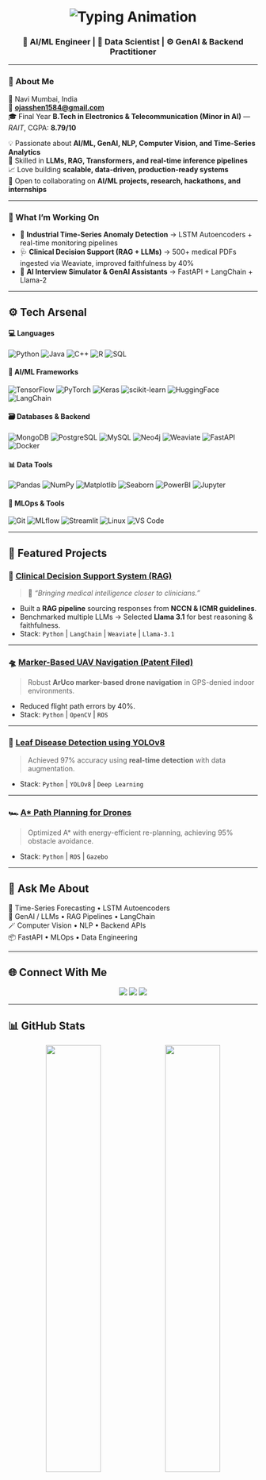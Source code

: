 <!-- Animated GitHub Profile README for Ojas Vinay Shenwai -->

<!-- Header Banner -->
<h1 align="center">
  <img src="https://readme-typing-svg.herokuapp.com?font=Fira+Code&size=32&pause=1000&color=00C6FF&center=true&vCenter=true&width=650&lines=👋+Hi,+I'm+Ojas+Shenwai!;AI+%26+GenAI+Engineer+%7C+ML+Practitioner;Turning+Data+Into+Intelligence+🚀" alt="Typing Animation" />
</h1>

<h3 align="center">🤖 AI/ML Engineer | 🧠 Data Scientist | ⚙️ GenAI & Backend Practitioner</h3>

---

### 🧭 About Me
📍 Navi Mumbai, India  
📧 **ojasshen1584@gmail.com**  
🎓 Final Year **B.Tech in Electronics & Telecommunication (Minor in AI)** — *RAIT*, CGPA: **8.79/10**  

💡 Passionate about **AI/ML, GenAI, NLP, Computer Vision, and Time-Series Analytics**  
🧠 Skilled in **LLMs, RAG, Transformers, and real-time inference pipelines**  
📈 Love building **scalable, data-driven, production-ready systems**  
🤝 Open to collaborating on **AI/ML projects, research, hackathons, and internships**

---

### 🚀 What I’m Working On
- 🧩 **Industrial Time-Series Anomaly Detection** → LSTM Autoencoders + real-time monitoring pipelines  
- 🩺 **Clinical Decision Support (RAG + LLMs)** → 500+ medical PDFs ingested via Weaviate, improved faithfulness by 40%  
- 💬 **AI Interview Simulator & GenAI Assistants** → FastAPI + LangChain + Llama-2  

---

## ⚙️ Tech Arsenal

#### 💻 Languages
![Python](https://img.shields.io/badge/Python-3776AB?logo=python&logoColor=white)
![Java](https://img.shields.io/badge/Java-007396?logo=java&logoColor=white)
![C++](https://img.shields.io/badge/C++-00599C?logo=cplusplus&logoColor=white)
![R](https://img.shields.io/badge/R-276DC3?logo=r&logoColor=white)
![SQL](https://img.shields.io/badge/SQL-003B57?logo=sqlite&logoColor=white)

#### 🧠 AI/ML Frameworks
![TensorFlow](https://img.shields.io/badge/TensorFlow-FF6F00?logo=tensorflow&logoColor=white)
![PyTorch](https://img.shields.io/badge/PyTorch-EE4C2C?logo=pytorch&logoColor=white)
![Keras](https://img.shields.io/badge/Keras-D00000?logo=keras&logoColor=white)
![scikit-learn](https://img.shields.io/badge/scikit--learn-F7931E?logo=scikitlearn&logoColor=white)
![HuggingFace](https://img.shields.io/badge/HuggingFace-FFD21E?logo=huggingface&logoColor=black)
![LangChain](https://img.shields.io/badge/LangChain-00BFFF?logo=chainlink&logoColor=white)

#### 🗃️ Databases & Backend
![MongoDB](https://img.shields.io/badge/MongoDB-47A248?logo=mongodb&logoColor=white)
![PostgreSQL](https://img.shields.io/badge/PostgreSQL-316192?logo=postgresql&logoColor=white)
![MySQL](https://img.shields.io/badge/MySQL-4479A1?logo=mysql&logoColor=white)
![Neo4j](https://img.shields.io/badge/Neo4j-4581C3?logo=neo4j&logoColor=white)
![Weaviate](https://img.shields.io/badge/Weaviate-20B2AA?logo=weaviate&logoColor=white)
![FastAPI](https://img.shields.io/badge/FastAPI-009688?logo=fastapi&logoColor=white)
![Docker](https://img.shields.io/badge/Docker-2496ED?logo=docker&logoColor=white)

#### 📊 Data Tools
![Pandas](https://img.shields.io/badge/Pandas-150458?logo=pandas&logoColor=white)
![NumPy](https://img.shields.io/badge/NumPy-013243?logo=numpy&logoColor=white)
![Matplotlib](https://img.shields.io/badge/Matplotlib-11557C?logo=plotly&logoColor=white)
![Seaborn](https://img.shields.io/badge/Seaborn-4C8CBF?logo=python&logoColor=white)
![PowerBI](https://img.shields.io/badge/PowerBI-F2C811?logo=powerbi&logoColor=black)
![Jupyter](https://img.shields.io/badge/Jupyter-F37626?logo=jupyter&logoColor=white)

#### 🧰 MLOps & Tools
![Git](https://img.shields.io/badge/Git-F05032?logo=git&logoColor=white)
![MLflow](https://img.shields.io/badge/MLflow-0194E2?logo=mlflow&logoColor=white)
![Streamlit](https://img.shields.io/badge/Streamlit-FF4B4B?logo=streamlit&logoColor=white)
![Linux](https://img.shields.io/badge/Linux-FCC624?logo=linux&logoColor=black)
![VS Code](https://img.shields.io/badge/VS%20Code-0078D4?logo=visualstudiocode&logoColor=white)

---

## 🧩 Featured Projects

### 🏥 [Clinical Decision Support System (RAG)](https://github.com/Ojas1584/Clinical_Decision_Support_RAG)
> 💬 *“Bringing medical intelligence closer to clinicians.”*  
- Built a **RAG pipeline** sourcing responses from **NCCN & ICMR guidelines**.  
- Benchmarked multiple LLMs → Selected **Llama 3.1** for best reasoning & faithfulness.  
- Stack: `Python` | `LangChain` | `Weaviate` | `Llama-3.1`

---

### 🛸 [Marker-Based UAV Navigation (Patent Filed)](https://github.com/Ojas1584/ArucoMarkerDetectionDrone)
> Robust **ArUco marker-based drone navigation** in GPS-denied indoor environments.  
- Reduced flight path errors by 40%.  
- Stack: `Python` | `OpenCV` | `ROS`

---

### 🌿 [Leaf Disease Detection using YOLOv8](https://github.com/Ojas1584/Leaf-Disease-Detection-YOLOv8-)
> Achieved 97% accuracy using **real-time detection** with data augmentation.  
- Stack: `Python` | `YOLOv8` | `Deep Learning`

---

### 🏎 [A* Path Planning for Drones](https://github.com/Ojas1584/A_star_PathPlanningAlgorithm_Drone)
> Optimized A* with energy-efficient re-planning, achieving 95% obstacle avoidance.  
- Stack: `Python` | `ROS` | `Gazebo`

---



## 💬 Ask Me About
🧠 Time-Series Forecasting • LSTM Autoencoders  
🤖 GenAI / LLMs • RAG Pipelines • LangChain  
🪄 Computer Vision • NLP • Backend APIs  
📦 FastAPI • MLOps • Data Engineering  

---

## 🌐 Connect With Me
<p align="center">
  <a href="mailto:ojasshen1584@gmail.com"><img src="https://img.shields.io/badge/Gmail-EA4335?style=for-the-badge&logo=gmail&logoColor=white"/></a>
  <a href="https://www.linkedin.com/in/ojas-s-5322a1297/"><img src="https://img.shields.io/badge/LinkedIn-0A66C2?style=for-the-badge&logo=linkedin&logoColor=white"/></a>
  <a href="https://github.com/Ojas1584"><img src="https://img.shields.io/badge/GitHub-181717?style=for-the-badge&logo=github&logoColor=white"/></a>
</p>

---

## 📊 GitHub Stats
<p align="center">
  <img src="https://github-readme-stats.vercel.app/api?username=Ojas1584&show_icons=true&theme=tokyonight" width="47%"/>
  <img src="https://github-readme-streak-stats.herokuapp.com?user=Ojas1584&theme=tokyonight" width="47%"/>
</p>

<p align="center">
  <img src="https://github-readme-activity-graph.vercel.app/graph?username=Ojas1584&theme=tokyo-night" width="95%"/>
</p>

---

### ⚡ Fun Fact
> “I love turning complex data into meaningful intelligence and building AI systems that feel almost human.” 🤖

---

<!-- Footer -->
<p align="center">
  <img src="https://capsule-render.vercel.app/api?type=waving&color=00C6FF&height=100&section=footer"/>
</p>
